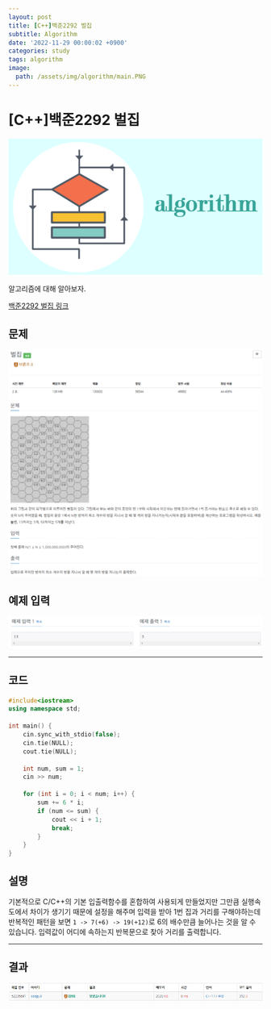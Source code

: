 ```yaml
---
layout: post
title: [C++]백준2292 벌집
subtitle: Algorithm
date: '2022-11-29 00:00:02 +0900'
categories: study
tags: algorithm
image:
  path: /assets/img/algorithm/main.PNG
---
```


# [C++]백준2292 벌집

![사진](/assets/img/algorithm/main.PNG)

알고리즘에 대해 알아보자.

[백준2292 벌집 링크](https://www.acmicpc.net/problem/2292)

<!--more-->

## 문제
![문제](/assets/img/algorithm/백준/문제-벌집.PNG)

## 예제 입력
![예제](/assets/img/algorithm/백준/예제-벌집.PNG)

---

## 코드
```cpp
#include<iostream>
using namespace std;

int main() {
    cin.sync_with_stdio(false);
    cin.tie(NULL);
    cout.tie(NULL);

    int num, sum = 1;
    cin >> num;

    for (int i = 0; i < num; i++) {
        sum += 6 * i;
        if (num <= sum) {
            cout << i + 1;
            break;
        }
    }
}
```
## 설명
기본적으로 C/C++의 기본 입출력함수를 혼합하여 사용되게 만들었지만 그만큼 실행속도에서 차이가 생기기 때문에 설정을 해주며 입력을 받아 1번 집과 거리를 구해야하는데 반복적인 패턴을 보면 `1 -> 7(+6) -> 19(+12)`로 6의 배수만큼 늘어나는 것을 알 수 있습니다. 입력값이 어디에 속하는지 반복문으로 찾아 거리를 출력합니다.

---

## 결과
![결과](/assets/img/algorithm/백준/결과-벌집.PNG)